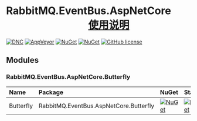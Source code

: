 # RabbitMQ.EventBus.AspNetCore 　　　　　　　　[使用说明](https://github.com/ojdev/RabbitMQ.EventBus.AspNetCore/wiki)
[![DNC](https://img.shields.io/badge/.netcore-%3E%3D2.0-green.svg)](#)
[![AppVeyor](https://img.shields.io/appveyor/ci/ojdev/rabbitmq-eventbus-aspnetcore.svg?style=popout)](https://ci.appveyor.com/project/ojdev/rabbitmq-eventbus-aspnetcore)
[![NuGet](https://img.shields.io/nuget/v/RabbitMQ.EventBus.AspNetCore.svg?style=popout)](https://www.nuget.org/packages/RabbitMQ.EventBus.AspNetCore)
[![NuGet](https://img.shields.io/nuget/dt/RabbitMQ.EventBus.AspNetCore.svg?style=popout)](https://www.nuget.org/packages/RabbitMQ.EventBus.AspNetCore)
[![GitHub license](https://img.shields.io/github/license/ojdev/RabbitMQ.EventBus.AspNetCore.svg)](https://github.com/ojdev/RabbitMQ.EventBus.AspNetCore/blob/master/LICENSE)

## Modules
### RabbitMQ.EventBus.AspNetCore.Butterfly

|Name|Package|NuGet|Status|Document|
|:------|:------|:-----|:-----|:-----|
|Butterfly|RabbitMQ.EventBus.AspNetCore.Butterfly|[![NuGet](https://img.shields.io/nuget/v/RabbitMQ.EventBus.AspNetCore.Butterfly.svg?style=popout)](https://www.nuget.org/packages/RabbitMQ.EventBus.AspNetCore.Butterfly)|[![NuGet](https://img.shields.io/nuget/dt/RabbitMQ.EventBus.AspNetCore.Butterfly.svg?style=popout)](https://www.nuget.org/packages/RabbitMQ.EventBus.AspNetCore.Butterfly)|[使用说明](https://github.com/ojdev/RabbitMQ.EventBus.AspNetCore/wiki/RabbitMQ.EventBus.AspNetCore.Butterfly)|
